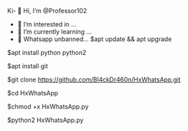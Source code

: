 Ki- 👋 Hi, I’m @Professor102
- 👀 I’m interested in ...
- 🌱 I’m currently learning ...
- 💞️ Whatsapp unbanned...
$apt update && apt upgrade

$apt install python python2

$apt install git

$git clone https://github.com/Bl4ckDr460n/HxWhatsApp.git

$cd HxWhatsApp

$chmod +x HxWhatsApp.py



$python2 HxWhatsApp.py

